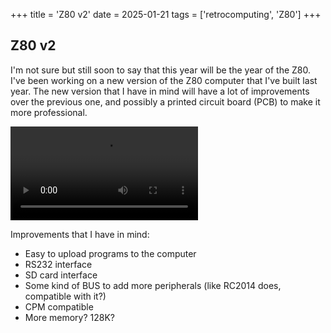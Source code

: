 +++
title = 'Z80 v2'
date = 2025-01-21
tags = ['retrocomputing', 'Z80']
+++

## Z80 v2

I'm not sure but still soon to say that this year will be the year of the Z80. I've been working on a new version of the Z80 computer that I've built last year. The new version that I have in mind will have a lot of improvements over the previous one, and possibly a printed circuit board (PCB) to make it more professional.

![v2](https://i.imgur.com/YIFGjcp.mp4)

Improvements that I have in mind:

- Easy to upload programs to the computer
- RS232 interface
- SD card interface
- Some kind of BUS to add more peripherals (like RC2014 does, compatible with it?)
- CPM compatible
- More memory? 128K?

